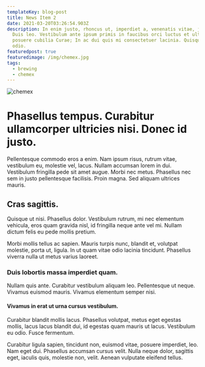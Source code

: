 ```yaml
---
templateKey: blog-post
title: News Item 2
date: 2021-03-20T03:26:54.903Z
description: In enim justo, rhoncus ut, imperdiet a, venenatis vitae, justo.
  Duis leo. Vestibulum ante ipsum primis in faucibus orci luctus et ultrices
  posuere cubilia Curae; In ac dui quis mi consectetuer lacinia. Quisque id
  odio.
featuredpost: true
featuredimage: /img/chemex.jpg
tags:
  - brewing
  - chemex
---
```

![chemex](/img/chemex.jpg)

# Phasellus tempus. Curabitur ullamcorper ultricies nisi. Donec id justo.

Pellentesque commodo eros a enim. Nam ipsum risus, rutrum vitae, vestibulum eu, molestie vel, lacus. Nullam accumsan lorem in dui. Vestibulum fringilla pede sit amet augue. Morbi nec metus. Phasellus nec sem in justo pellentesque facilisis. Proin magna. Sed aliquam ultrices mauris.

## Cras sagittis. 

Quisque ut nisi. Phasellus dolor. Vestibulum rutrum, mi nec elementum vehicula, eros quam gravida nisl, id fringilla neque ante vel mi. Nullam dictum felis eu pede mollis pretium.

Morbi mollis tellus ac sapien. Mauris turpis nunc, blandit et, volutpat molestie, porta ut, ligula. In ut quam vitae odio lacinia tincidunt. Phasellus viverra nulla ut metus varius laoreet. 

### Duis lobortis massa imperdiet quam.

Nullam quis ante. Curabitur vestibulum aliquam leo. Pellentesque ut neque. Vivamus euismod mauris. Vivamus elementum semper nisi.

#### Vivamus in erat ut urna cursus vestibulum. 

Curabitur blandit mollis lacus. Phasellus volutpat, metus eget egestas mollis, lacus lacus blandit dui, id egestas quam mauris ut lacus. Vestibulum eu odio. Fusce fermentum.

Curabitur ligula sapien, tincidunt non, euismod vitae, posuere imperdiet, leo. Nam eget dui. Phasellus accumsan cursus velit. Nulla neque dolor, sagittis eget, iaculis quis, molestie non, velit. Aenean vulputate eleifend tellus.